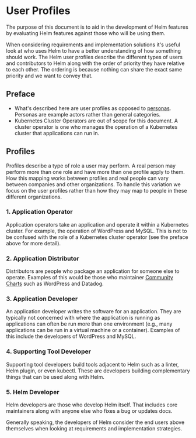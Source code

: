 # User Profiles

The purpose of this document is to aid in the development of Helm features by evaluating Helm features against those who will be using them.

When considering requirements and implementation solutions it's useful look at who uses Helm to have a better understanding of how something should work. The Helm user profiles describe the different types of users and contributors to Helm along with the order of priority they have relative to each other. The ordering is because nothing can share the exact same priority and we want to convey that.

## Preface

* What's described here are user profiles as opposed to [personas](https://en.wikipedia.org/wiki/Persona#In_user_experience_design). Personas are example actors rather than general categories.
* Kubernetes Cluster Operators are out of scope for this document. A cluster operator is one who manages the operation of a Kubernetes cluster that applications can run in.

## Profiles

Profiles describe a type of role a user may perform. A real person may perform more than one role and have more than one profile apply to them. How this mapping works between profiles and real people can vary between companies and other organizations. To handle this variation we focus on the user profiles rather than how they may map to people in these different organizations.

### 1. Application Operator

Application operators take an application and operate it within a Kubernetes cluster. For example, the operation of WordPress and MySQL. This is not to be confused with the role of a Kubernetes cluster operator (see the preface above for more detail).

### 2. Application Distributor

Distributors are people who package an application for someone else to operate. Examples of this would be those who maintainer [Community Charts](https://github.com/kubernetes/charts) such as WordPress and Datadog.

### 3. Application Developer

An application developer writes the software for an application. They are typically not concerned with where the application is running as applications can often be run more than one environment (e.g., many applications can be run in a virtual machine or a container). Examples of this include the developers of WordPress and MySQL.

### 4. Supporting Tool Developer

Supporting tool developers build tools adjacent to Helm such as a linter, Helm plugin, or even kubectl. These are developers building complementary things that can be used along with Helm.

### 5. Helm Developer

Helm developers are those who develop Helm itself. That includes core maintainers along with anyone else who fixes a bug or updates docs.

Generally speaking, the developers of Helm consider the end users above themselves when looking at requirements and implementation strategies.